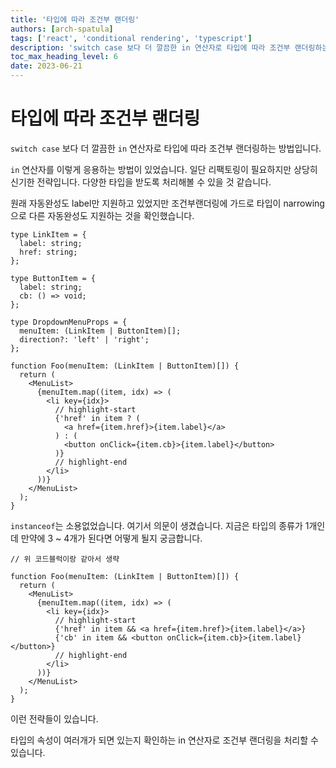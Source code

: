 ```yaml
---
title: '타입에 따라 조건부 랜더링'
authors: [arch-spatula]
tags: ['react', 'conditional rendering', 'typescript']
description: 'switch case 보다 더 깔끔한 in 연산자로 타입에 따라 조건부 랜더링하는 방법입니다.'
toc_max_heading_level: 6
date: 2023-06-21
---
```


# 타입에 따라 조건부 랜더링

`switch case` 보다 더 깔끔한 `in` 연산자로 타입에 따라 조건부 랜더링하는 방법입니다.

<!--truncate-->

`in` 연산자를 이렇게 응용하는 방법이 있었습니다. 일단 리팩토링이 필요하지만 상당히 신기한 전략입니다. 다양한 타입을 받도록 처리해볼 수 있을 것 같습니다.

원래 자동완성도 label만 지원하고 있었지만 조건부랜더링에 가드로 타입이 narrowing으로 다른 자동완성도 지원하는 것을 확인했습니다.

```tsx
type LinkItem = {
  label: string;
  href: string;
};

type ButtonItem = {
  label: string;
  cb: () => void;
};

type DropdownMenuProps = {
  menuItem: (LinkItem | ButtonItem)[];
  direction?: 'left' | 'right';
};

function Foo(menuItem: (LinkItem | ButtonItem)[]) {
  return (
    <MenuList>
      {menuItem.map((item, idx) => (
        <li key={idx}>
          // highlight-start
          {'href' in item ? (
            <a href={item.href}>{item.label}</a>
          ) : (
            <button onClick={item.cb}>{item.label}</button>
          )}
          // highlight-end
        </li>
      ))}
    </MenuList>
  );
}
```

`instanceof`는 소용없었습니다. 여기서 의문이 생겼습니다. 지금은 타입의 종류가 1개인데 만약에 3 ~ 4개가 된다면 어떻게 될지 궁금합니다.

```tsx
// 위 코드블럭이랑 같아서 생략

function Foo(menuItem: (LinkItem | ButtonItem)[]) {
  return (
    <MenuList>
      {menuItem.map((item, idx) => (
        <li key={idx}>
          // highlight-start
          {'href' in item && <a href={item.href}>{item.label}</a>}
          {'cb' in item && <button onClick={item.cb}>{item.label}</button>}
          // highlight-end
        </li>
      ))}
    </MenuList>
  );
}
```

이런 전략들이 있습니다.

타입의 속성이 여러개가 되면 있는지 확인하는 in 연산자로 조건부 랜더링을 처리할 수 있습니다.
